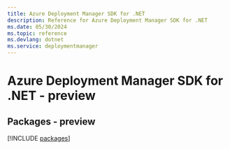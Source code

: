 ```yaml
---
title: Azure Deployment Manager SDK for .NET
description: Reference for Azure Deployment Manager SDK for .NET
ms.date: 05/30/2024
ms.topic: reference
ms.devlang: dotnet
ms.service: deploymentmanager
---
```

# Azure Deployment Manager SDK for .NET - preview
## Packages - preview
[!INCLUDE [packages](deployment-manager-index.md)]